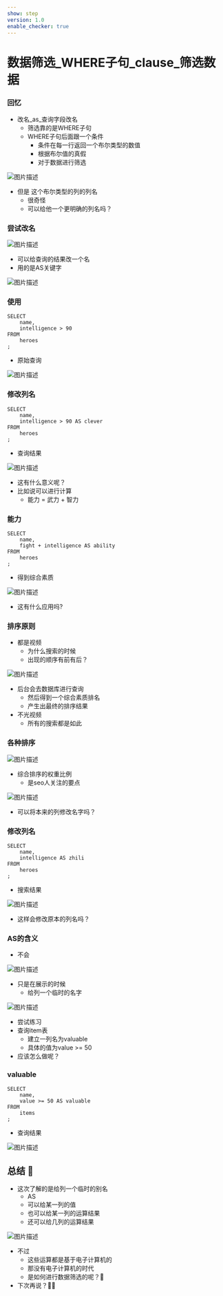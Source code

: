 ```yaml
---
show: step
version: 1.0
enable_checker: true
---
```


# 数据筛选_WHERE子句_clause_筛选数据 

###  回忆

- 改名_as_查询字段改名 
	- 筛选靠的是WHERE子句
	- WHERE子句后面跟一个条件
		- 条件在每一行返回一个布尔类型的数值
		- 根据布尔值的真假
		- 对于数据进行筛选

![图片描述](https://doc.shiyanlou.com/courses/uid1190679-20230623-1687481739853)

- 但是 这个布尔类型的列的列名
	- 很奇怪
	- 可以给他一个更明确的列名吗？

### 尝试改名

![图片描述](https://doc.shiyanlou.com/courses/uid1190679-20230623-1687482632249)

- 可以给查询的结果改一个名
- 用的是AS关键字

![图片描述](https://doc.shiyanlou.com/courses/uid1190679-20230623-1687482658867)

### 使用

```
SELECT 
    name,
    intelligence > 90
FROM 
    heroes
;
```

- 原始查询

![图片描述](https://doc.shiyanlou.com/courses/uid1190679-20230623-1687482916555)

###  修改列名

```
SELECT 
    name,
    intelligence > 90 AS clever
FROM 
    heroes
;
```

- 查询结果

![图片描述](https://doc.shiyanlou.com/courses/uid1190679-20230623-1687483002919)

- 这有什么意义呢？
- 比如说可以进行计算
	- 能力 = 武力 + 智力

### 能力
```
SELECT 
    name,
    fight + intelligence AS ability
FROM 
    heroes
;
```

- 得到综合素质

![图片描述](https://doc.shiyanlou.com/courses/uid1190679-20230623-1687483110023)

- 这有什么应用吗?

### 排序原则

- 都是视频
	- 为什么搜索的时候
	- 出现的顺序有前有后？

![图片描述](https://doc.shiyanlou.com/courses/uid1190679-20230623-1687483195303)

- 后台会去数据库进行查询
	- 然后得到一个综合素质排名
	- 产生出最终的排序结果
- 不光视频
	- 所有的搜索都是如此

### 各种排序

![图片描述](https://doc.shiyanlou.com/courses/uid1190679-20230623-1687488717571)

- 综合排序的权重比例
	- 是seo人关注的要点

![图片描述](https://doc.shiyanlou.com/courses/uid1190679-20230623-1687488776638)

- 可以将本来的列修改名字吗？

### 修改列名

```
SELECT 
    name,
    intelligence AS zhili
FROM 
    heroes
;
```

- 搜索结果

![图片描述](https://doc.shiyanlou.com/courses/uid1190679-20230623-1687488885271)

- 这样会修改原本的列名吗？

### AS的含义

- 不会

![图片描述](https://doc.shiyanlou.com/courses/uid1190679-20230623-1687488928357)

- 只是在展示的时候
	- 给列一个临时的名字

![图片描述](https://doc.shiyanlou.com/courses/uid1190679-20230623-1687482797168)

- 尝试练习
- 查询item表
	- 建立一列名为valuable
	- 具体的值为value >= 50
- 应该怎么做呢？

### valuable
```
SELECT 
    name,
    value >= 50 AS valuable
FROM 
    items
;
```

- 查询结果

![图片描述](https://doc.shiyanlou.com/courses/uid1190679-20230623-1687489263791)

## 总结 🤔

- 这次了解的是给列一个临时的别名
	- AS
	- 可以给某一列的值
	- 也可以给某一列的运算结果
	- 还可以给几列的运算结果

![图片描述](https://doc.shiyanlou.com/courses/uid1190679-20230701-1688212794910)

- 不过
	- 这些运算都是基于电子计算机的
	- 那没有电子计算机的时代
	- 是如何进行数据筛选的呢？🤔
- 下次再说？👋🏻

